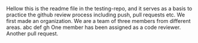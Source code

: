 Hellow this is the readme file in the testing-repo, and 
it serves as a basis to practice the github review process including
push, pull requests etc.
We first made an organization.
We are a team of three members 
from different areas.
abc
def
gh
One member has been assigned as a code reviewer.
Another pull request.
